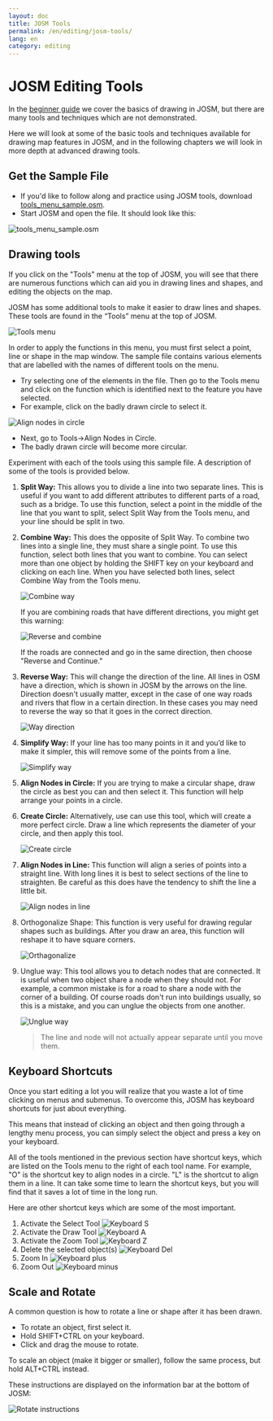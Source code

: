 ```yaml
---
layout: doc
title: JOSM Tools
permalink: /en/editing/josm-tools/
lang: en
category: editing
---
```


JOSM Editing Tools
==================
In the [beginner guide](/en/beginner) we cover the basics of drawing in
JOSM, but there are many tools and techniques which are not demonstrated.

Here we will look at some of the basic tools and techniques available
for drawing map features in JOSM, and in the following chapters we will
look in more depth at advanced drawing tools.

Get the Sample File
-------------------
-   If you'd like to follow along and practice using JOSM tools, download
    [tools_menu_sample.osm](/files/tools_menu_sample.osm).
-   Start JOSM and open the file. It should look like this:

![tools_menu_sample.osm][]

Drawing tools
-------------
If you click on the "Tools" menu at the top of JOSM, you will see that there
are numerous functions which can aid you in drawing lines and shapes, and
editing the objects on the map.

JOSM has some additional tools to make it easier to
draw lines and shapes. These tools are found in the “Tools” menu at the
top of JOSM.

![Tools menu][]

In order to apply the functions in this menu, you must first select a
point, line or shape in the map window. The sample file contains various
elements that are labelled with the names of different tools on the menu.

-   Try selecting one of the elements in the file. Then go to the Tools menu
    and click on the function which is identified next to the feature you have
    selected.
-   For example, click on the badly drawn circle to select it.

![Align nodes in circle][]

-   Next, go to Tools->Align Nodes in Circle.
-   The badly drawn circle will become more circular.

Experiment with each of the tools using this sample file. A description of
some of the tools is provided below.

1.  **Split Way:** This allows you to divide a line into two separate lines.
    This is useful if you want to add different attributes to different
    parts of a road, such as a bridge. To use this function, select a
    point in the middle of the line that you want to split, select Split
    Way from the Tools menu, and your line should be split in two.

2.  **Combine Way:** This does the opposite of Split Way. To combine two
    lines into a single line, they must share a single point. To use
    this function, select both lines that you want to combine. You can
    select more than one object by holding the SHIFT key on your
    keyboard and clicking on each line. When you have selected both
    lines, select Combine Way from the Tools menu.

    ![Combine way][]

    If you are combining roads that have different directions, you
    might get this warning:

    ![Reverse and combine][]

    If the roads are connected and go in the same direction, then choose
    "Reverse and Continue."

3.  **Reverse Way:** This will change the direction of the line. All lines in
    OSM have a direction, which is shown in JOSM by the arrows on the line.
    Direction doesn't usually matter, except in the case of one way roads and
    rivers that flow in a certain direction. In these cases you may need to
    reverse the way so that it goes in the correct direction.

    ![Way direction][]

4.  **Simplify Way:** If your line has too many points in it and you’d like
    to make it simpler, this will remove some of the points from a line.

    ![Simplify way][]

5.  **Align Nodes in Circle:** If you are trying to make a
    circular shape, draw the circle as best you can and then select it.
    This function will help arrange your points in a circle.

6.  **Create Circle:** Alternatively, use can use this tool, which
    will create a more perfect circle. Draw a line which represents the
    diameter of your circle, and then apply this tool.

    ![Create circle][]

7.  **Align Nodes in Line:** This function will align a series of points
    into a straight line.  With long lines it is best to select sections
    of the line to straighten.  Be careful as this does have the
    tendency to shift the line a little bit.

    ![Align nodes in line][]

8.  Orthogonalize Shape: This function is very useful for drawing
    regular shapes such as buildings. After you draw an area, this
    function will reshape it to have square corners.

    ![Orthagonalize][]

9.  Unglue way: This tool allows you to detach nodes that are
    connected. It is useful when two object share a node when they should
    not. For example, a common mistake is for a road to share a node
    with the corner of a building. Of course roads don't run into buildings
    usually, so this is a mistake, and you can unglue the objects from one
    another.

    ![Unglue way][]

    > The line and node will not actually appear separate until you move them.

Keyboard Shortcuts
------------------
Once you start editing a lot you will realize that you waste a lot of time
clicking on menus and submenus. To overcome this, JOSM has keyboard shortcuts
for just about everything.

This means that instead of clicking an object and then going through a lengthy
menu process, you can simply select the object and press a key on your keyboard.

All of the tools mentioned in the previous section have shortcut keys, which are
listed on the Tools menu to the right of each tool name. For example, "O" is the
shortcut key to align nodes in a circle. "L" is the shortcut to align them in a line.
It can take some time to learn the shortcut keys, but you will find that it saves
a lot of time in the long run.

Here are other shortcut keys which are some of the most important.

1.  Activate the Select Tool
![Keyboard S][]
2.  Activate the Draw Tool
![Keyboard A][]
3.  Activate the Zoom Tool
![Keyboard Z][]
4.  Delete the selected object(s)
![Keyboard Del][]
5.  Zoom In
![Keyboard plus][]
6.  Zoom Out
![Keyboard minus][]


Scale and Rotate
----------------
A common question is how to rotate a line or shape after it has
been drawn.

-   To rotate an object, first select it.
-   Hold SHIFT+CTRL on your keyboard.
-   Click and drag the mouse to rotate.

To scale an object (make it bigger or smaller), follow the same
process, but hold ALT+CTRL instead.

These instructions are displayed on the information bar at the bottom of JOSM:

![Rotate instructions][]




[tools_menu_sample.osm]: {{sitebaseurl}}/images/editing/josm-tools/tools-menu-sample-file.png
[Tools menu]: {{sitebaseurl}}/images/editing/josm-tools/tools-menu.png
[Align nodes in circle]: {{sitebaseurl}}/images/editing/josm-tools/align-nodes-in-circle.png
[Combine way]: {{sitebaseurl}}/images/editing/josm-tools/combine-way.png
[Reverse and combine]: {{sitebaseurl}}/images/editing/josm-tools/reverse-and-combine.png
[Way direction]: {{sitebaseurl}}/images/editing/josm-tools/way-direction.png
[Simplify way]: {{sitebaseurl}}/images/editing/josm-tools/simplify-way.png
[Create circle]: {{sitebaseurl}}/images/editing/josm-tools/create-circle.png
[Align nodes in line]: {{sitebaseurl}}/images/editing/josm-tools/align-nodes-in-line.png
[Orthagonalize]: {{sitebaseurl}}/images/editing/josm-tools/orthagonalize.png
[Unglue way]: {{sitebaseurl}}/images/editing/josm-tools/unglue-way.png
[Keyboard S]: {{sitebaseurl}}/images/editing/josm-tools/keyboard-s.png
[Keyboard A]: {{sitebaseurl}}/images/editing/josm-tools/keyboard-a.png
[Keyboard Z]: {{sitebaseurl}}/images/editing/josm-tools/keyboard-z.png
[Keyboard Del]: {{sitebaseurl}}/images/editing/josm-tools/keyboard-del.png
[Keyboard plus]: {{sitebaseurl}}/images/editing/josm-tools/keyboard-plus.png
[Keyboard minus]: {{sitebaseurl}}/images/editing/josm-tools/keyboard-minus.png
[Rotate instructions]: {{sitebaseurl}}/images/editing/josm-tools/rotate-instructions.png








